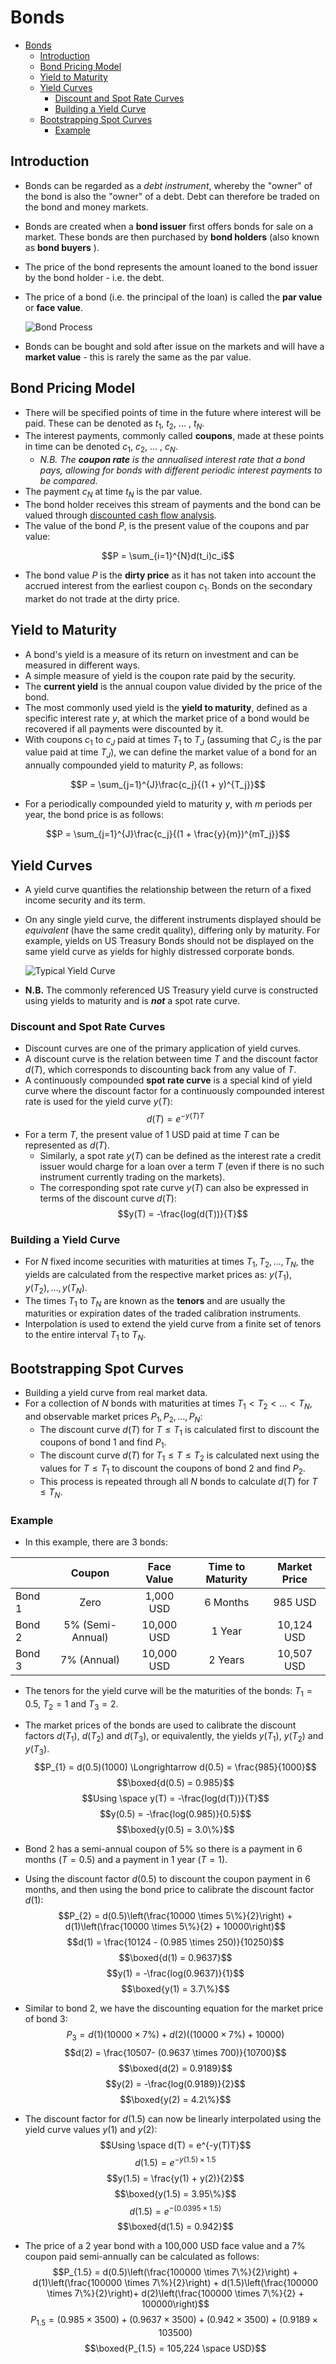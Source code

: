 # Bonds

- [Bonds](#bonds)
  - [Introduction](#introduction)
  - [Bond Pricing Model](#bond-pricing-model)
  - [Yield to Maturity](#yield-to-maturity)
  - [Yield Curves](#yield-curves)
    - [Discount and Spot Rate Curves](#discount-and-spot-rate-curves)
    - [Building a Yield Curve](#building-a-yield-curve)
  - [Bootstrapping Spot Curves](#bootstrapping-spot-curves)
    - [Example](#example)

## Introduction

- Bonds can be regarded as a *debt instrument*, whereby the "owner" of the bond is also the "owner" of a debt. Debt can therefore be traded on the bond and money markets.
- Bonds are created when a **bond issuer** first offers bonds for sale on a market. These bonds are then purchased by **bond holders** (also known as **bond buyers** ).
- The price of the bond represents the amount loaned to the bond issuer by the bond holder - i.e. the debt.
- The price of a bond (i.e. the principal of the loan) is called the **par value** or **face value**.

  ![Bond Process](images/bond-process.png "Bond Process")

- Bonds can be bought and sold after issue on the markets and will have a **market value** - this is rarely the same as the par value.

## Bond Pricing Model

- There will be specified points of time in the future where interest will be paid. These can be denoted as $t_1$, $t_2$, ... , $t_N$.
- The interest payments, commonly called **coupons**, made at these points in time can be denoted $c_1$, $c_2$, ... , $c_N$.
  - *N.B. The **coupon rate** is the annualised interest rate that a bond pays, allowing for bonds with different periodic interest payments to be compared.*
- The payment $c_N$ at time $t_N$ is the par value.
- The bond holder receives this stream of payments and the bond can be valued through [discounted cash flow analysis](2_interest-rates.md#discounted-cash-flow-analysis).
- The value of the bond $P$, is the present value of the coupons and par value:

$$P = \sum_{i=1}^{N}d(t_i)c_i$$

- The bond value $P$ is the **dirty price** as it has not taken into account the accrued interest from the earliest coupon $c_1$. Bonds on the secondary market do not trade at the dirty price.

## Yield to Maturity

- A bond's yield is a measure of its return on investment and can be measured in different ways.
- A simple measure of yield is the coupon rate paid by the security.
- The **current yield** is the annual coupon value divided by the price of the bond.
- The most commonly used yield is the **yield to maturity**, defined as a specific interest rate $y$, at which the market price of a bond would be recovered if all payments were discounted by it.
- With coupons $c_1$ to $c_J$ paid at times $T_1$ to $T_J$ (assuming that $C_J$ is the par value paid at time $T_J$), we can define the market value of a bond for an annually compounded yield to maturity $P$, as follows:

$$P = \sum_{j=1}^{J}\frac{c_j}{(1 + y)^{T_j}}$$

- For a periodically compounded yield to maturity $y$, with $m$ periods per year, the bond price is as follows:

$$P = \sum_{j=1}^{J}\frac{c_j}{(1 + \frac{y}{m})^{mT_j}}$$

## Yield Curves

- A yield curve quantifies the relationship between the return of a fixed income security and its term.
- On any single yield curve, the different instruments displayed should be *equivalent* (have the same credit quality), differing only by maturity. For example, yields on US Treasury Bonds should not be displayed on the same yield curve as yields for highly distressed corporate bonds.

  ![Typical Yield Curve](images/yield-curve.png "Typical Yield Curve")

- **N.B.** The commonly referenced US Treasury yield curve is constructed using yields to maturity and is ***not*** a spot rate curve.

### Discount and Spot Rate Curves

- Discount curves are one of the primary application of yield curves.
- A discount curve is the relation between time $T$ and the discount factor $d(T)$, which corresponds to discounting back from any value of $T$.
- A continuously compounded **spot rate curve** is a special kind of yield curve where the discount factor for a continuously compounded interest rate is used for the yield curve $y(T)$:
$$d(T) = e^{-y(T)T}$$
- For a term $T$, the present value of 1 USD paid at time $T$ can be represented as $d(T)$.
  - Similarly, a spot rate $y(T)$ can be defined as the interest rate a credit issuer would charge for a loan over a term $T$ (even if there is no such instrument currently trading on the markets).
  - The corresponding spot rate curve $y(T)$ can also be expressed in terms of the discount curve $d(T)$:
$$y(T) = -\frac{log(d(T))}{T}$$

### Building a Yield Curve

- For $N$ fixed income securities with maturities at times $T_{1}, T_{2}, ..., T_{N}$, the yields are calculated from the respective market prices as: $y(T_{1}), y(T_{2}), ..., y(T_{N})$.
- The times $T_{1}$ to $T_{N}$ are known as the **tenors** and are usually the maturities or expiration dates of the traded calibration instruments.
- Interpolation is used to extend the yield curve from a finite set of tenors to the entire interval $T_{1}$ to $T_{N}$.

## Bootstrapping Spot Curves

- Building a yield curve from real market data.
- For a collection of $N$ bonds with maturities at times $T_{1} < T_{2} < ... < T_{N}$, and observable market prices $P_{1}, P_{2}, ..., P_{N}$:
  - The discount curve $d(T)$ for $T \le T_{1}$ is calculated first to discount the coupons of bond 1 and find $P_{1}$.
  - The discount curve $d(T)$ for $T_{1} \le T \le T_{2}$ is calculated next using the values for $T \le T_{1}$ to discount the coupons of bond 2 and find $P_{2}$.
  - This process is repeated through all $N$ bonds to calculate $d(T)$ for $T \le T_{N}$.

### Example

- In this example, there are 3 bonds:

|        |      Coupon      | Face Value | Time to Maturity | Market Price |
| ------ |:----------------:|:----------:|:----------------:|:------------:|
| Bond 1 |       Zero       | 1,000 USD  |      6 Months    |    985 USD   |
| Bond 2 | 5% (Semi-Annual) | 10,000 USD |      1 Year      |  10,124 USD  |
| Bond 3 |    7% (Annual)   | 10,000 USD |      2 Years     |  10,507 USD  |

- The tenors for the yield curve will be the maturities of the bonds: $T_{1} = 0.5$, $T_{2} = 1$ and $T_{3} = 2$.
- The market prices of the bonds are used to calibrate the discount factors $d(T_{1})$, $d(T_{2})$ and $d(T_{3})$, or equivalently, the yields $y(T_{1})$, $y(T_{2})$ and $y(T_{3})$.
$$P_{1} = d(0.5)(1000) \Longrightarrow d(0.5) = \frac{985}{1000}$$
$$\boxed{d(0.5) = 0.985}$$
$$Using \space y(T) = -\frac{log(d(T))}{T}$$
$$y(0.5) = -\frac{log(0.985)}{0.5}$$
$$\boxed{y(0.5) = 3.0\%}$$
- Bond 2 has a semi-annual coupon of 5% so there is a payment in 6 months ($T = 0.5$) and a payment in 1 year ($T = 1$).
- Using the discount factor $d(0.5)$ to discount the coupon payment in 6 months, and then using the bond price to calibrate the discount factor $d(1)$:
$$P_{2} = d(0.5)\left(\frac{10000 \times 5\%}{2}\right) + d(1)\left(\frac{10000 \times 5\%}{2} + 10000\right)$$
$$d(1) = \frac{10124 - (0.985 \times 250)}{10250}$$
$$\boxed{d(1) = 0.9637}$$
$$y(1) = -\frac{log(0.9637)}{1}$$
$$\boxed{y(1) = 3.7\%}$$
- Similar to bond 2, we have the discounting equation for the market price of bond 3:
$$P_{3} = d(1)(10000 \times 7\%) + d(2)((10000 \times 7\%) + 10000)$$
$$d(2) = \frac{10507- (0.9637 \times 700)}{10700}$$
$$\boxed{d(2) = 0.9189}$$
$$y(2) = -\frac{log(0.9189)}{2}$$
$$\boxed{y(2) = 4.2\%}$$

- The discount factor for $d(1.5)$ can now be linearly interpolated using the yield curve values $y(1)$ and $y(2)$:
$$Using \space d(T) = e^{-y(T)T}$$
$$d(1.5) = e^{-y(1.5) \times 1.5}$$
$$y(1.5) = \frac{y(1) + y(2)}{2}$$
$$\boxed{y(1.5) = 3.95\%}$$
$$d(1.5) = e^{-(0.0395 \times 1.5)}$$
$$\boxed{d(1.5) = 0.942}$$
- The price of a 2 year bond with a 100,000 USD face value and a 7% coupon paid semi-annually can be calculated as follows:
$$P_{1.5} = d(0.5)\left(\frac{100000 \times 7\%}{2}\right) + d(1)\left(\frac{100000 \times 7\%}{2}\right) + d(1.5)\left(\frac{100000 \times 7\%}{2}\right)+ d(2)\left(\frac{100000 \times 7\%}{2} + 100000\right)$$
$$P_{1.5} = (0.985 \times 3500) + (0.9637 \times 3500) + (0.942 \times 3500) + (0.9189 \times 103500)$$
$$\boxed{P_{1.5} = 105,224 \space USD}$$
